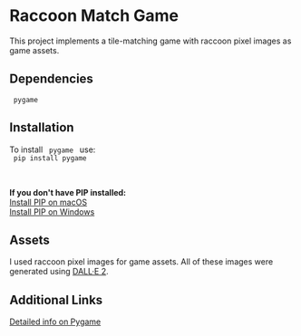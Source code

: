 # Raccoon Match Game

This project implements a tile-matching game with raccoon pixel images as game assets.

## Dependencies
<code> pygame </code>

## Installation
To install <code> pygame </code> use:
<br>
<code> pip install pygame </code>

<br>

**If you don't have PIP installed:**
<br>
[Install PIP on macOS](https://www.geeksforgeeks.org/how-to-install-pip-in-macos/)
<br>
[Install PIP on Windows](https://www.geeksforgeeks.org/how-to-install-pip-on-windows/)

## Assets
I used raccoon pixel images for game assets. All of these images were generated using [DALL·E 2](https://openai.com/dall-e-2/).

## Additional Links
[Detailed info on Pygame](https://www.pygame.org/wiki/GettingStarted)
